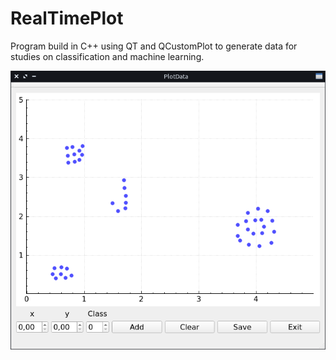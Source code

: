# RealTimePlot

Program build in C++ using QT and QCustomPlot to generate data for studies on classification and machine learning.

![Realtime Plot](prog.png)